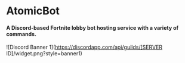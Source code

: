 # AtomicBot
#### A Discord-based Fortnite lobby bot hosting service with a variety of commands.

![Discord Banner 1](https://discordapp.com/api/guilds/[SERVER ID]/widget.png?style=banner1)

